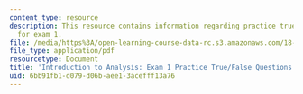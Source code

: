 ```yaml
---
content_type: resource
description: This resource contains information regarding practice true-false questions
  for exam 1.
file: /media/https%3A/open-learning-course-data-rc.s3.amazonaws.com/18-100a-introduction-to-analysis-fall-2012/6bb91fb1d079d06baee13acefff13a76_MIT18_100AF12_Truefalse.pdf
file_type: application/pdf
resourcetype: Document
title: 'Introduction to Analysis: Exam 1 Practice True/False Questions'
uid: 6bb91fb1-d079-d06b-aee1-3acefff13a76
---
```

